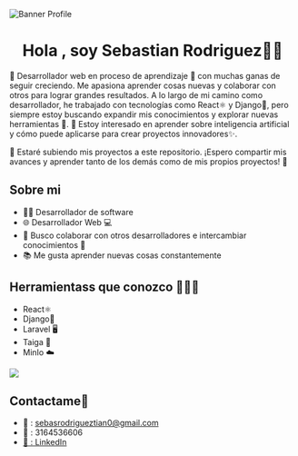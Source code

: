 ![Banner Profile](https://github.com/user-attachments/assets/4f322de8-730d-4ef3-9a20-94bcf30d938a)
<h1 align="center">Hola , soy Sebastian Rodriguez👋🏻 </h1> 

🚀 Desarrollador web en proceso de aprendizaje 🌱 con muchas ganas de seguir creciendo. Me apasiona aprender cosas nuevas y colaborar con otros para lograr grandes resultados. A lo largo de mi camino como desarrollador, he trabajado con tecnologías como React⚛️  y Django🐍, pero siempre estoy buscando expandir mis conocimientos y explorar nuevas herramientas 🔧.  🤖 Estoy interesado en aprender sobre inteligencia artificial y cómo puede aplicarse para crear proyectos innovadores✨.

📂 Estaré subiendo mis proyectos a este repositorio. ¡Espero compartir mis avances y aprender tanto de los demás como de mis propios proyectos! 🙌



## Sobre mi
- 👨‍💻 Desarrollador de software
- 🌐 Desarrollador Web 💻
- 🤝 Busco colaborar con otros desarrolladores e intercambiar conocimientos 👥
- 📚 Me gusta aprender nuevas cosas constantemente

## Herramientass que conozco 👨🏻‍💻
- React⚛️
- Django🐍
- Laravel 🖥️
- Taiga 🌲
- MinIo ☁️
<p>
  <a href="https://skillicons.dev">
    <img src="https://skillicons.dev/icons?i=html,css,js,ts,astro,react,vite,tailwind,figma,vscode,py,django,mysql,postgres,postman,git,github,gitlab" />
  </a>
</p>

## Contactame🤝
 - 📧 : sebasrodrigueztian0@gmail.com
 - 📱 : 3164536606
 -  [🔗 : LinkedIn](https://www.linkedin.com/in/tu-perfil/)
